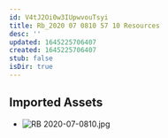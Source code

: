 ```yaml
---
id: V4tJ2Oi0w3IUpwvouTsyi
title: Rb_2020 07 0810 57 10 Resources
desc: ''
updated: 1645225706407
created: 1645225706407
stub: false
isDir: true
---
```

## Imported Assets
- ![RB 2020-07-0810.jpg](/assets/rb-2020-07-0810.jpg)
